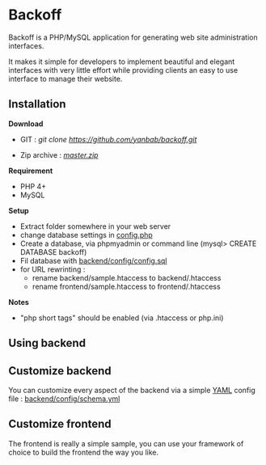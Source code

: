 # Backoff

Backoff is a PHP/MySQL application for generating web site administration interfaces.

It makes it simple for developers to implement beautiful and elegant interfaces with very little effort while providing clients an easy to use interface to manage their website.


## Installation

**Download**

* GIT : *git clone https://github.com/yanbab/backoff.git*

* Zip archive : *[master.zip](https://github.com/mloughran/em-hiredis)*

**Requirement**

* PHP 4+ 
* MySQL

**Setup**

* Extract folder somewhere in your web server
* change database settings in [config.php](https://github.com/yanbab/backoff/blob/master/config.php)
* Create a database, via phpmyadmin or command line (mysql> CREATE DATABASE backoff)
* Fil database with [backend/config/config.sql](https://github.com/yanbab/backoff/blob/master/backend/config/config.schema.yml)
* for URL rewrinting :
	* rename backend/sample.htaccess to backend/.htaccess 
	* rename frontend/sample.htaccess to frontend/.htaccess

**Notes**

* "php short tags" should be enabled (via .htaccess or php.ini)

## Using backend

## Customize backend

You can customize every aspect of the backend via a simple [YAML](http://fr.wikipedia.org/wiki/YAML) config file : [backend/config/schema.yml](https://github.com/yanbab/backoff/blob/master/backend/config/config.schema.yml)

## Customize frontend

The frontend is really a simple sample, you can use your framework of choice to build the frontend the way you like. 


